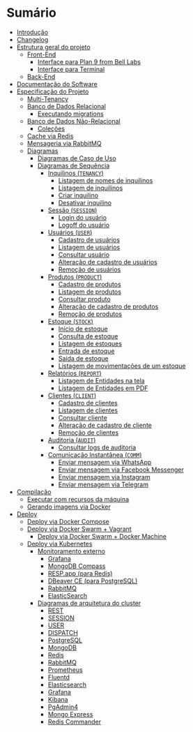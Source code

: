 # Sumário

- [Introdução](./intro.md)
- [Changelog](./CHANGELOG.md)
- [Estrutura geral do projeto](./estrutura.md)
  - [Front-End]()
	- [Interface para Plan 9 from Bell Labs](./interface-plan9.md)
	- [Interface para Terminal](./interface-terminal.md)
  - [Back-End](./backend.md)
- [Documentação do Software](./documentacao.md)
- [Especificação do Projeto]()
  - [Multi-Tenancy](./multi-tenancy.md)
  - [Banco de Dados Relacional](./banco-relacional.md)
    - [Executando migrations](./migrations.md)
  - [Banco de Dados Não-Relacional](./banco-nao-relacional.md)
    - [Coleções](./colecoes.md)
  - [Cache via Redis](./cache-redis.md)
  - [Mensageria via RabbitMQ](./mensageria-rabbitmq.md)
  - [Diagramas]()
    - [Diagramas de Caso de Uso](./diagramas/casos-de-uso.md)
    - [Diagramas de Sequência](./diagramas-sequencia.md)
	  - [Inquilinos (`TENANCY`)]()
	    - [Listagem de nomes de inquilinos]()
		- [Listagem de inquilinos]()
		- [Criar inquilino]()
		- [Desativar inquilino]()
	  - [Sessão (`SESSION`)](./diagramas-sequencia-sessao.md)
	    - [Login do usuário](./diagramas/login.md)
		- [Logoff do usuário](./diagramas/logoff.md)
	  - [Usuários (`USER`)](./diagramas-sequencia-usuarios.md)
		- [Cadastro de usuários](./diagramas/cadastro-usuarios.md)
	    - [Listagem de usuários](./diagramas/lista-usuarios.md)
		- [Consultar usuário](./diagramas/consultar-usuarios.md)
		- [Alteração de cadastro de usuários](./diagramas/alteracao-usuarios.md)
		- [Remoção de usuários](./diagramas/remocao-usuarios.md)
	  - [Produtos (`PRODUCT`)]()
		- [Cadastro de produtos]()
	    - [Listagem de produtos]()
		- [Consultar produto]()
		- [Alteração de cadastro de produtos]()
		- [Remoção de produtos]()
	  - [Estoque (`STOCK`)]()
	    - [Início de estoque]()
		- [Consulta de estoque]()
		- [Listagem de estoques]()
		- [Entrada de estoque]()
		- [Saída de estoque]()
		- [Listagem de movimentações de um estoque]()
	  - [Relatórios (`REPORT`)]()
	    - [Listagem de Entidades na tela]()
		- [Listagem de Entidades em PDF]()
	  - [Clientes (`CLIENT`)]()
	    - [Cadastro de clientes]()
		- [Listagem de clientes]()
		- [Consultar cliente]()
		- [Alteração de cadastro de cliente]()
		- [Remoção de clientes]()
	  - [Auditoria (`AUDIT`)]()
	    - [Consultar logs de auditoria]()
	  - [Comunicação Instantânea (`COMM`)]()
	    - [Enviar mensagem via WhatsApp]()
		- [Enviar mensagem via Facebook Messenger]()
		- [Enviar mensagem via Instagram]()
		- [Enviar mensagem via Telegram]()
- [Compilação](./compilacao.md)
  - [Executar com recursos da máquina](./executar-maquina.md)
  - [Gerando imagens via Docker](./gerando-imagens.md)
- [Deploy](./deploy.md)
  - [Deploy via Docker Compose](./deploy-compose.md)
  - [Deploy via Docker Swarm + Vagrant](./deploy-swarm.md)
	- [Deploy via Docker Swarm + Docker Machine](./deploy-swarm-machine.md)
  - [Deploy via Kubernetes](./deploy-kubernetes.md)
    - [Monitoramento externo](./ferramentas-monitoramento-externas.md)
	  - [Grafana](./monitoramento-grafana.md)
	  - [MongoDB Compass](./monitoramento-mongodb.md)
	  - [RESP.app (para Redis)](./monitoramento-redis.md)
	  - [DBeaver CE (para PostgreSQL)](./monitoramento-postgres.md)
	  - [RabbitMQ](./monitoramento-rabbitmq.md)
	  - [ElasticSearch](./monitoramento-elasticsearch.md)
    - [Diagramas de arquitetura do cluster](./diagramas/diagrama-arquitetura.md)
	  - [REST](./diagramas/rest.md)
	  - [SESSION](./diagramas/session.md)
	  - [USER](./diagramas/user.md)
	  - [DISPATCH](./diagramas/dispatch.md)
	  - [PostgreSQL](./diagramas/postgresql.md)
	  - [MongoDB](./diagramas/mongodb.md)
	  - [Redis](./diagramas/redis.md)
	  - [RabbitMQ](./diagramas/rabbitmq.md)
	  - [Prometheus](./diagramas/prometheus.md)
	  - [Fluentd](./diagramas/fluentd.md)
	  - [Elasticsearch](./diagramas/elasticsearch.md)
	  - [Grafana](./diagramas/grafana.md)
	  - [Kibana](./diagramas/kibana.md)
	  - [PgAdmin4]()
	  - [Mongo Express]()
	  - [Redis Commander]()
